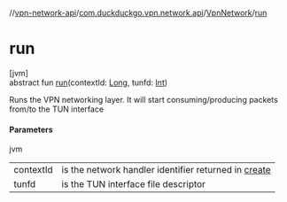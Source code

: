 //[vpn-network-api](../../../index.md)/[com.duckduckgo.vpn.network.api](../index.md)/[VpnNetwork](index.md)/[run](run.md)

# run

[jvm]\
abstract fun [run](run.md)(contextId: [Long](https://kotlinlang.org/api/latest/jvm/stdlib/kotlin/-long/index.html), tunfd: [Int](https://kotlinlang.org/api/latest/jvm/stdlib/kotlin/-int/index.html))

Runs the VPN networking layer. It will start consuming/producing packets from/to the TUN interface

#### Parameters

jvm

| | |
|---|---|
| contextId | is the network handler identifier returned in [create](create.md) |
| tunfd | is the TUN interface file descriptor |
